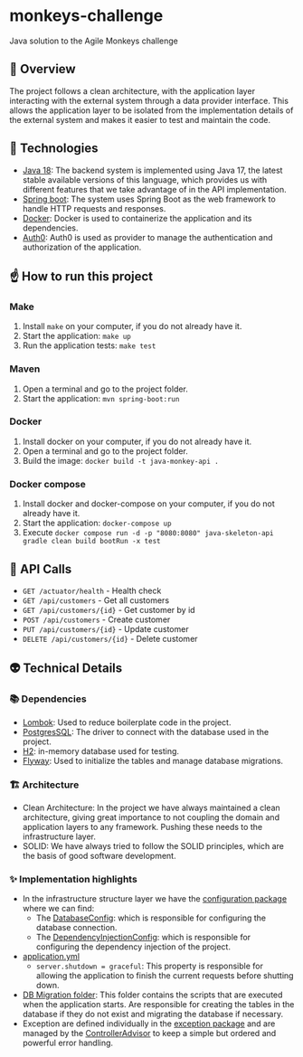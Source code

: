 # monkeys-challenge
Java solution to the Agile Monkeys challenge

## 👀 Overview
The project follows a clean architecture, with the application layer interacting with the external system through a data provider interface. This allows the application layer to be isolated from the implementation details of the external system and makes it easier to test and maintain the code.

## 🤖 Technologies
- [Java 18](https://openjdk.java.net/projects/jdk/18/): The backend system is implemented using Java 17, the latest stable available versions of this language, which provides us with different features that we take advantage of in the API implementation.
- [Spring boot](https://spring.io/projects/spring-boot): The system uses Spring Boot as the web framework to handle HTTP requests and responses.
- [Docker](https://www.docker.com/): Docker is used to containerize the application and its dependencies.
- [Auth0](https://auth0.com/): Auth0 is used as provider to manage the authentication and authorization of the application.

## ☝️ How to run this project
### ️Make
1. Install `make` on your computer, if you do not already have it.
2. Start the application: `make up`
3. Run the application tests: `make test`

### Maven
1. Open a terminal and go to the project folder.
2. Start the application: `mvn spring-boot:run`

### Docker
1. Install docker on your computer, if you do not already have it.
2. Open a terminal and go to the project folder.
3. Build the image: `docker build -t java-monkey-api .`

### Docker compose
1. Install docker and docker-compose on your computer, if you do not already have it.
2. Start the application: `docker-compose up`
3. Execute `docker compose run -d -p "8080:8080" java-skeleton-api gradle clean build bootRun -x test`

## 🎯 API Calls
- `GET /actuator/health` - Health check
- `GET /api/customers` - Get all customers
- `GET /api/customers/{id}` - Get customer by id
- `POST /api/customers` - Create customer
- `PUT /api/customers/{id}` - Update customer
- `DELETE /api/customers/{id}` - Delete customer

## 👽 Technical Details
### 📚 Dependencies
- [Lombok](https://projectlombok.org/): Used to reduce boilerplate code in the project.
- [PostgresSQL](https://www.postgresql.org/): The driver to connect with the database used in the project.
- [H2](https://www.h2database.com/): in-memory database used for testing.
- [Flyway](https://flywaydb.org/): Used to initialize the tables and manage database migrations.

### 🏗️ Architecture
- Clean Architecture: In the project we have always maintained a clean architecture, giving great importance to not coupling the domain and application layers to any framework. Pushing these needs to the infrastructure layer.
- SOLID: We have always tried to follow the SOLID principles, which are the basis of good software development.

### ✨ Implementation highlights
- In the infrastructure structure layer we have the [configuration package](src/main/java/com/monkeys/challenge/customer/infrastructure/configuration) where we can find:
    - The [DatabaseConfig](src/main/java/com/monkeys/challenge/customer/infrastructure/configuration/DatabaseConfig.java): which is responsible for configuring the database connection.
    - The [DependencyInjectionConfig](src/main/java/com/monkeys/challenge/customer/infrastructure/configuration/DependencyInjectionConfig.java): which is responsible for configuring the dependency injection of the project.
- [application.yml](src/main/resources/application.properties)
    - `server.shutdown = graceful`: This property is responsible for allowing the application to finish the current requests before shutting down.
- [DB Migration folder](src/main/resources/db/migration): This folder contains the scripts that are executed when the application starts. Are responsible for creating the tables in the database if they do not exist and migrating the database if necessary.
- Exception are defined individually in the [exception package](src/main/java/com/monkeys/challenge/customer/exceptions) and are managed by the [ControllerAdvisor](src/main/java/com/monkeys/challenge/customer/infrastructure/exceptions/ControllerAdvisor.java) to keep a simple but ordered and powerful error handling.

